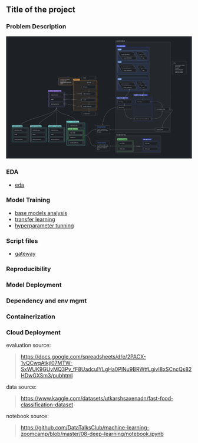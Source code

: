 ## Title of the project

### Problem Description

![ML capstone project 1 schema.png](ML%20capstone%20project%201%20schema.png)

### EDA

- [eda](jupyter-files/eda.ipynb)

### Model Training

- [base models analysis](jupyter-files/base-models-analysis.ipynb)
- [transfer learning](jupyter-files/transfer-learning.ipynb)
- [hyperparameter tunning](jupyter-files/hyperparameter-tunning.ipynb)

### Script files

- [gateway](py-scripts%2Fgateway.py)

### Reproducibility

### Model Deployment

### Dependency and env mgmt

### Containerization

### Cloud Deployment

evaluation source:
> https://docs.google.com/spreadsheets/d/e/2PACX-1vQCwqAtkjl07MTW-SxWUK9GUvMQ3Pv_fF8UadcuIYLgHa0PlNu9BRWtfLgivI8xSCncQs82HDwGXSm3/pubhtml


data source:
> https://www.kaggle.com/datasets/utkarshsaxenadn/fast-food-classification-dataset

notebook source:
> https://github.com/DataTalksClub/machine-learning-zoomcamp/blob/master/08-deep-learning/notebook.ipynb